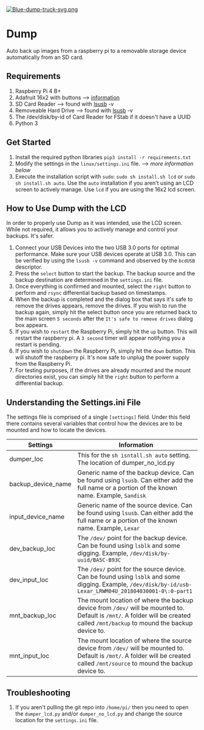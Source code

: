 [![Blue-dump-truck-svg.png](https://i.postimg.cc/9fzQ4LyN/Blue-dump-truck-svg.png)](https://postimg.cc/d7PYpmH8)

# Dump

Auto back up images from a raspberry pi to a removable storage device automatically from an SD card.

## Requirements
1. Raspberry Pi 4 B+  
2. Adafruit 16x2 with buttons --> [information](https://learn.adafruit.com/adafruit-16x2-character-lcd-plus-keypad-for-raspberry-pi)
3. SD Card Reader   --> found with [lsusb](https://linux.die.net/man/8/lsusb) -v
4. Removeable Hard Drive --> found with [lsusb](https://linux.die.net/man/8/lsusb) -v
5. The /dev/disk/by-id of Card Reader for FStab if it doesn't have a UUID
6. Python 3

## Get Started
1. Install the required python libraries `pip3 install -r requirements.txt`
2. Modify the settings in the `linux/settings.ini` file. --> *more information below*
3. Execute the installation script with `sudo`: `sudo sh install.sh lcd` or `sudo sh install.sh auto`. Use the `auto` installation if you aren't using an LCD screen to actively manage. Use `lcd` if you are using the 16x2 lcd screen.

## How to Use Dump with the LCD
In order to properly use Dump as it was intended, use the LCD screen. While not required, it allows you to actively manage and control your backups. It's safer. 

1. Connect your USB Devices into the two USB 3.0 ports for optimal performance. Make sure your USB devices operate at USB 3.0. This can be verified by using the `lsusb -v` command and observed by the `bcdUSB` descriptor.
2. Press the `select` button to start the backup. The backup source and the backup destination are determined in the `settings.ini` file.
3. Once everything is confirmed and mounted, select the `right` button to perform and `rsync` differential backup based on timestamps.
4. When the backup is completed and the dialog box that says it's safe to remove the drives appears, remove the drives. If you wish to run the backup again, simply hit the select button once you are returned back to the main screen `5 seconds` after the `It's safe to remove drives` dialog box appears. 
5. If you wish to `restart` the Raspberry Pi, simply hit the `up` button. This will restart the raspberry pi. A `3 second` timer will appear notifying you a restart is pending. 
6. If you wish to `shutdown` the Raspberry Pi, simply hit the `down` button. This will shutoff the raspberry pi. It's now safe to unplug the power supply from the Raspberry Pi.
7. For testing purposes, if the drives are already mounted and the mount directories exist, you can simply hit the `right` button to perform a differential backup. 

## Understanding the Settings.ini File

The settings file is comprised of a single `[settings]` field. Under this field there contains several variables that control how the devices are to be mounted and how to locate the devices. 

|Settings|  Information|
|--|--|
|dumper_loc| This for the `sh isntall.sh auto` setting. The location of dumper_no_lcd.py|
|backup_device_name| Generic name of the backup device. Can be found using `lsusb`. Can either add the full name or a portion of the known name. Example, `Sandisk`|
|input_device_name| Generic name of the source device. Can be found using `lsusb`. Can either add the full name or a portion of the known name. Example, `Lexar` |
| dev_backup_loc | The `/dev/` point for the backup device. Can be found using `lsblk` and some digging. Example, `/dev/disk/by-uuid/BA5C-B93C` |
| dev_input_loc | The `/dev/` point for the source device. Can be found using `lsblk` and some digging. Example, `/dev/disk/by-id/usb-Lexar_LRWM04U_201804030001-0\:0-part1` |
| mnt_backup_loc | The mount location of where the backup device from `/dev/` will be mounted to. Default is `/mnt/`. A folder will be created called `/mnt/backup` to mound the backup device to. |
| mnt_input_loc | The mount location of where the source device from `/dev/` will be mounted to. Default is `/mnt/`. A folder will be created called `/mnt/source` to mound the backup device to. |

## Troubleshooting

1. If you aren't pulling the git repo into `/home/pi/` then you need to open the `dumper_lcd.py` and/or `dumper_no_lcd.py` and change the source location for the `settings.ini` file. 
